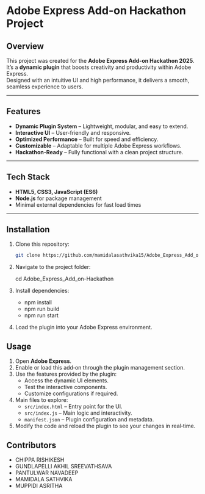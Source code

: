 # Adobe Express Add-on Hackathon Project

## Overview
This project was created for the **Adobe Express Add-on Hackathon 2025**.  
It’s a **dynamic plugin** that boosts creativity and productivity within Adobe Express.  
Designed with an intuitive UI and high performance, it delivers a smooth, seamless experience to users.

---

## Features
- **Dynamic Plugin System** – Lightweight, modular, and easy to extend.
- **Interactive UI** – User-friendly and responsive.
- **Optimized Performance** – Built for speed and efficiency.
- **Customizable** – Adaptable for multiple Adobe Express workflows.
- **Hackathon-Ready** – Fully functional with a clean project structure.

---

## Tech Stack
- **HTML5, CSS3, JavaScript (ES6)**
- **Node.js** for package management
- Minimal external dependencies for fast load times

---

## Installation
1. Clone this repository:
   ```bash
   git clone https://github.com/mamidalasathvika15/Adobe_Express_Add_on-Hackathon.git

2. Navigate to the project folder:
 
   cd Adobe_Express_Add_on-Hackathon

3. Install dependencies:

   - npm install
   - npm run build
   - npm run start

5. Load the plugin into your Adobe Express environment.

## Usage
1. Open **Adobe Express**.
2. Enable or load this add‑on through the plugin management section.
3. Use the features provided by the plugin:
   - Access the dynamic UI elements.
   - Test the interactive components.
   - Customize configurations if required.
4. Main files to explore:
   - `src/index.html` – Entry point for the UI.
   - `src/index.js` – Main logic and interactivity.
   - `manifest.json` – Plugin configuration and metadata.
5. Modify the code and reload the plugin to see your changes in real‑time.

## Contributors
- CHIPPA RISHIKESH
- GUNDLAPELLI AKHIL SREEVATHSAVA
- PANTULWAR NAVADEEP
- MAMIDALA SATHVIKA
- MUPPIDI ASRITHA
